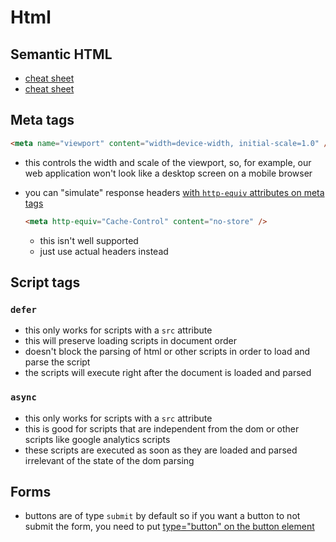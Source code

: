 # Html

## Semantic HTML

- [cheat sheet](https://learn-the-web.algonquindesign.ca/topics/html-semantics-cheat-sheet/)
- [cheat sheet](https://digital.com/tools/html-cheatsheet/)

## Meta tags

```html
<meta name="viewport" content="width=device-width, initial-scale=1.0" />
```

- this controls the width and scale of the viewport, so, for example, our web application won't look like a desktop screen on a mobile browser
- you can "simulate" response headers [with `http-equiv` attributes on meta tags](https://stackoverflow.com/questions/1341089/is-there-a-meta-tag-to-turn-off-caching-in-all-browsers)

  ```html
  <meta http-equiv="Cache-Control" content="no-store" />
  ```

  - this isn't well supported
  - just use actual headers instead

## Script tags

### `defer`

- this only works for scripts with a `src` attribute
- this will preserve loading scripts in document order
- doesn't block the parsing of html or other scripts in order to load and parse the script
- the scripts will execute right after the document is loaded and parsed

### `async`

- this only works for scripts with a `src` attribute
- this is good for scripts that are independent from the dom or other scripts like google analytics scripts
- these scripts are executed as soon as they are loaded and parsed irrelevant of the state of the dom parsing

## Forms

- buttons are of type `submit` by default so if you want a button to not submit the form, you need to put [type="button" on the button element](https://stackoverflow.com/questions/932653/how-to-prevent-buttons-from-submitting-forms)
